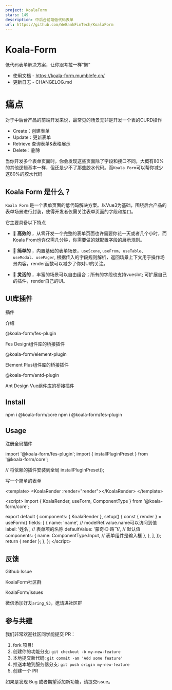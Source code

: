 ```yaml
---
project: KoalaForm
stars: 149
description: 中后台前端低代码表单
url: https://github.com/WeBankFinTech/KoalaForm
---
```


Koala-Form
==========

低代码表单解决方案，让你跟考拉一样“懒”

-   使用文档 - https://koala-form.mumblefe.cn/
-   更新日志 - CHANGELOG.md

痛点
==

对于中后台产品的前端开发来说，最常见的场景无非是开发一个表的CURD操作

-   Create：创建表单
-   Update：更新表单
-   Retrieve 查询表单&表格展示
-   Delete：删除

当你开发多个表单页面时，你会发现这些页面除了字段和接口不同，大概有80%的其他逻辑基本一样，但还是少不了那些胶水代码。而`Koala Form`可以帮你减少这80%的胶水代码

Koala Form 是什么？
---------------

`Koala Form` 是一个表单页面的低代码解决方案。以Vue3为基础，围绕后台产品的表单场景进行封装，使得开发者仅需关注表单页面的字段和接口。

它主要具备以下特点

-   🚀 **高效的** ，从零开发一个完整的表单页面也许需要你花一天或者几个小时，而Koala From也许仅需几分钟，你需要做的就配置字段的展示规则。
    
-   🧨 **简单的** ，内置基础的表单场景，`useScene`, `useFrom`、`useTable`、`useModal`、`usePager`, 根据传入的字段规则解析，返回场景上下文用于操作场景内容，render函数可以减少了你对UI的关注。
    
-   💪 **灵活的** ，丰富的场景可以自由组合；所有的字段也支持vueslot; 可扩展自己的插件，render自己的UI。
    

UI库插件
-----

插件

介绍

@koala-form/fes-plugin

Fes Design组件库的桥接插件

@koala-form/element-plugin

Element Plus组件库的桥接插件

@koala-form/antd-plugin

Ant Design Vue组件库的桥接插件

Install
-------

npm i @koala-form/core
npm i @koala-form/fes-plugin

Usage
-----

注册全局插件

import '@koala-form/fes-plugin';
import { installPluginPreset } from '@koala-form/core';

// 将依赖的插件安装到全局
installPluginPreset();

写一个简单的表单

<template\>
    <KoalaRender :render\="render"\></KoalaRender\>
</template\>

<script\>
import { KoalaRender, useForm, ComponentType } from '@koala-form/core';

export default {
    components: { KoalaRender },
    setup() {
        const { render } \= useForm({
            fields: \[
                {
                    name: 'name', // modelRef.value.name可以访问到值
                    label: '姓名', // 表单项的名称
                    defaultValue: '蒙奇·D·路飞', // 默认值
                    components: {
                        name: ComponentType.Input, // 表单组件是输入框
                    },
                },
            \],
        });
        return {
            render
        };
    },
};
</script\>

反馈
--

Github Issue

KoalaForm社区群

KoalaForm/issues

微信添加好友`aring_93`，邀请进社区群

参与共建
----

我们非常欢迎社区同学能提交 PR：

1.  fork 项目!
2.  创建你的功能分支: `git checkout -b my-new-feature`
3.  本地提交新代码: `git commit -am 'Add some feature'`
4.  推送本地到服务器分支: `git push origin my-new-feature`
5.  创建一个 PR

如果是发现 Bug 或者期望添加新功能，请提交issue。

